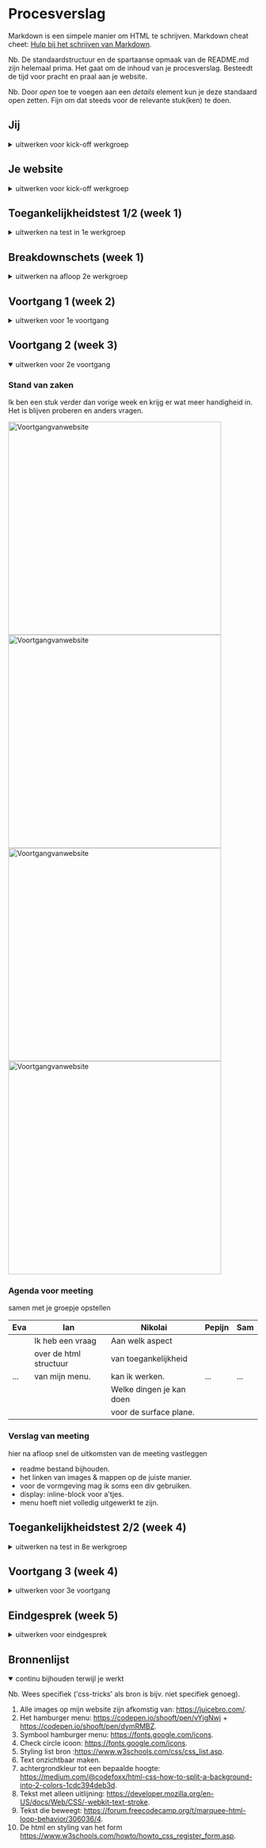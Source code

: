 # Procesverslag
Markdown is een simpele manier om HTML te schrijven.
Markdown cheat cheet: [Hulp bij het schrijven van Markdown](https://github.com/adam-p/markdown-here/wiki/Markdown-Cheatsheet).

Nb. De standaardstructuur en de spartaanse opmaak van de README.md zijn helemaal prima. Het gaat om de inhoud van je procesverslag. Besteedt de tijd voor pracht en praal aan je website.

Nb. Door *open* toe te voegen aan een *details* element kun je deze standaard open zetten. Fijn om dat steeds voor de relevante stuk(ken) te doen.





## Jij

<details>
  <summary>uitwerken voor kick-off werkgroep</summary>

  ### Auteur:
  Ian Hoogenboom

  #### Je startniveau:
  Blauw/Rood

  #### Je focus:
  Surface plane

</details>





## Je website

<details>
  <summary>uitwerken voor kick-off werkgroep</summary>

  ### Je opdracht:
  Pagina 1:
  https://juicebro.com

  Pagina 2:
  https://juicebro.com/product/bietensap/

  #### Screenshot(s) van de eerste pagina (small screen):
  Home page JuiceBrothers
  <img src="readme-images/Homepage1.png" width="375px" alt="HomepaginavandeJuiceBrothers">

  <img src="readme-images/Homepage2.png" width="375px" alt="HomepaginavandeJuiceBrothers">

  <img src="readme-images/Homepage3.png" width="375px" alt="HomepaginavandeJuiceBrothers">

  <img src="readme-images/Homepage4.png" width="375px" alt="HomepaginavandeJuiceBrothers">

  <img src="readme-images/Homepage5.png" width="375px" alt="HomepaginavandeJuiceBrothers">

  <img src="readme-images/Homepage6.png" width="375px" alt="HomepaginavandeJuiceBrothers">


  #### Screenshot(s) van de tweede pagina (small screen):
  Product pagina
  <img src="readme-images/Productpage1.png" width="375px" alt="ProductpaginavandeJuiceBrothers">

  <img src="readme-images/Productpage2.png" width="375px" alt="ProductpaginavandeJuiceBrothers">

  <img src="readme-images/Productpage3.png" width="375px" alt="ProductpaginavandeJuiceBrothers">

</details>



## Toegankelijkheidstest 1/2 (week 1)

<details>
  <summary>uitwerken na test in 1e werkgroep</summary>

  ### Bevindingen
  Lijst met je bevindingen die in de test naar voren kwamen:
  - Website in het algemeen is goed toegankelijk.
  - Een aantal dingen kunnen beter, bijvoorbeeld: icoontjes voor bepaalde feed forward.

  #### Screenreader
  In het menu item 'shop' krijg je met een screenreader geen hover effect, wat je normaal gesproken wel krijgt.

  <img src="readme-images/Toegankelijkheid1.png" width="375px" alt="Screenreadervoorbeeld">

  <img src="readme-images/Toegankelijkheid2.png" width="375px" alt="Screenreadervoorbeeld">

  dit kan opgelost worden door het menu al te laten uitklappen als je er 1 keer op klikt, en na de 2e keer pas naar de pagina gaat.


  #### Muis en Toetsenbord
  Op bepaalde delen van de website kan je naar rechts scrollen, dit wordt alleen niet heel goed aangegeven.


  Dit kan beter door bijvoorbeeld arrow icons toe te voegen bij de groene bar onderaan.
  <img src="readme-images/toegankelijkheid%20MuisToetsenbord.png" width="375px" alt="Screenreadervoorbeeld">




  #### Motoriek (shocks, elastiekjes)
  Met shocks en elastiekjes is het natuurlijk moeilijker te bedienen, maar ik kwam erachter dat de website nog makkelijk te bedienen was aangezien het duidelijk is waar de content staat. Binnen deze content zijn de buttons ook erg duidelijk.

  Hier een omschrijving van hoe het opgelost kan worden (met indien nodig afbeeldingen)


  #### Visueel (brillen, contrast, kleurenblind, dark/light).
  Kleuren combinaties zijn met de brillen nog goed genoeg te onderscheiden.
  <img src="readme-images/Toegankelijkheid3.png" width="375px" alt="Screenreadervoorbeeld">

Knoppen zijn in het algemeen goed te onderscheiden, ook qua grootte.

  Je kan voor bepaalde knoppen meer ruimte gebruiken, maar de belangrijke knoppen zijn gebruiksvriendelijk.

</details>




## Breakdownschets (week 1)

<details>
  <summary>uitwerken na afloop 2e werkgroep</summary>

  ### de hele pagina:
  <img src="readme-images/breakdownschetsmobile1stHomepage.png" width="430px" alt="breakdownvandehelehomepagina">

  ### dynamisch deel (bijv menu):
  <img src="readme-images/dummy-plaatje.jpg" width="375px" alt="breakdown van een dynamisch deel">

  ### wellicht nog een dynamisch deel (bijv filter):


</details>





## Voortgang 1 (week 2)

<details>
  <summary>uitwerken voor 1e voortgang</summary>

  ### Stand van zaken
  Html structuur gaat goed, css ben ik nog niet ver mee.


  ### Agenda voor meeting
  samen met je groepje opstellen

  | Eva                              | Ian                        | Nikolai                    | Pepijn           | Sam         |
  | ---                              | ---                        | ---                        | ---              | ---         |
  |                                  | -hoe selecteer ik alleen de|                            |                  |             |
  |                                  | 2e p in een section,       |                            |                  |             |
  |                                  | als ik al section:first of |                            |                  |             |
  |                                  | type gebruik, hoe kan dit  |                            |                  |             |
  |                                  | beter.                     |                            |                  |             |
  |                                  | over de html structuur     |                            |                  |             |
  | ...                              | van mijn menu.             |                            | ...              | ...         |
  |                                  | - Ik heb nog wat moeite met|                            |                  |             |
  |                                  | het benoemen van de H's    |                            |                  |             |



  ### Verslag van meeting
  hier na afloop snel de uitkomsten van de meeting vastleggen

  * Feedback en opmerkingen

    - Header buiten main
    - Vergeet de ul niet voor de li
    - Geen a’s in p’s
    - H1 tot ongeveer h4 (tot h8 kan/hoeft niet)


</details>





## Voortgang 2 (week 3)

<details open>
  <summary>uitwerken voor 2e voortgang</summary>

  ### Stand van zaken
  Ik ben een stuk verder dan vorige week en krijg er wat meer handigheid in.
  Het is blijven proberen en anders vragen.

  <img src="readme-images/voortgangW2korting.png" width="430px" alt="Voortgangvanwebsite">
  <img src="readme-images/voortgangW2sapkuur.png" width="430px" alt="Voortgangvanwebsite">
  <img src="readme-images/voortgangW2shockfreeze.png" width="430px" alt="Voortgangvanwebsite">
  <img src="readme-images/voortgangW2abonnementen.png" width="430px" alt="Voortgangvanwebsite">


  ### Agenda voor meeting
  samen met je groepje opstellen

  | Eva                              | Ian                        | Nikolai                    | Pepijn           | Sam         |
  | ---                              | ---                        | ---                        | ---              | ---         |
  |                                  | Ik heb een vraag           | Aan welk aspect            |                  |             |
  |                                  | over de html structuur     | van toegankelijkheid       |                  |             |
  | ...                              | van mijn menu.             | kan ik werken.             | ...              | ...         |
  |                                  |                            | Welke dingen je kan doen   |                  |             |
  |                                  |                            | voor de surface plane.     |                  |             |




  ### Verslag van meeting
  hier na afloop snel de uitkomsten van de meeting vastleggen

  - readme bestand bijhouden.
  - het linken van images & mappen op de juiste manier.
  - voor de vormgeving mag ik soms een div gebruiken.
  - display: inline-block voor a'tjes.
  - menu hoeft niet volledig uitgewerkt te zijn.

</details>





## Toegankelijkheidstest 2/2 (week 4)

<details>
  <summary>uitwerken na test in 8e werkgroep</summary>

  ### Bevindingen
  Lijst met je bevindingen die in de test naar voren kwamen (geef ook aan wat er verbeterd is):

  #### Screenreader
  Hier korte omschrijving (met indien nodig afbeeldingen)

  Hier een omschrijving van hoe het opgelost kan worden (met indien nodig afbeeldingen)


  #### Muis en Toetsenbord
  Hier korte omschrijving (met indien nodig afbeeldingen)

  Hier een omschrijving van hoe het opgelost kan worden (met indien nodig afbeeldingen)


  #### Motoriek (shocks, elastiekjes)
  Hier korte omschrijving (met indien nodig afbeeldingen)

  Hier een omschrijving van hoe het opgelost kan worden (met indien nodig afbeeldingen)


  #### Visueel (brillen, contrast, kleurenblind, dark/light).
  Hier korte omschrijving (met indien nodig afbeeldingen)

  Hier een omschrijving van hoe het opgelost kan worden (met indien nodig afbeeldingen)

</details>





## Voortgang 3 (week 4)

<details>
  <summary>uitwerken voor 3e voortgang</summary>

  ### Stand van zaken
  hier dit ging goed & dit was lastig (neem ook screenshots op van delen van je website en code)


  ### Agenda voor meeting
  samen met je groepje opstellen

  | student 1      | student 2          | student 3    | student 4        |
  | ---            | ---                | ---          | ---              |
  | dit bespreken  | en dit             | en ik dit    | en dan ik dat    |
  | en dat ook nog | dit als er tijd is | nog een punt | dit wil ik zeker |
  | ...            | ...                | ...          | ...              |


  ### Verslag van meeting
  hier na afloop snel de uitkomsten van de meeting vastleggen

  - punt 1
  - punt 2
  - nog een punt
  - ...

</details>





## Eindgesprek (week 5)

<details>
  <summary>uitwerken voor eindgesprek</summary>

  ### Je uitkomst - karakteristiek screenshots:
  <img src="readme-images/dummy-plaatje.jpg" width="375px" alt="uitomst opdracht 1">


  ### Dit ging goed/Heb ik geleerd:
  Korte omschrijving met plaatjes

  <img src="readme-images/dummy-plaatje.jpg" width="375px" alt="top">


  ### Dit was lastig/Is niet gelukt:
  Korte omschrijving met plaatjes

  <img src="readme-images/dummy-plaatje.jpg" width="375px" alt="bummer">
</details>





## Bronnenlijst

<details open>
  <summary>continu bijhouden terwijl je werkt</summary>

  Nb. Wees specifiek ('css-tricks' als bron is bijv. niet specifiek genoeg).

  1. Alle images op mijn website zijn afkomstig van: https://juicebro.com/.
  2. Het hamburger menu: https://codepen.io/shooft/pen/vYjgNwj + https://codepen.io/shooft/pen/dymRMBZ.
  3. Symbool hamburger menu: https://fonts.google.com/icons.
  4. Check circle icoon: https://fonts.google.com/icons.
  5. Styling list bron :https://www.w3schools.com/css/css_list.asp.
  6. Text onzichtbaar maken.
  7. achtergrondkleur tot een bepaalde hoogte: https://medium.com/@codefoxx/html-css-how-to-split-a-background-into-2-colors-1cdc394deb3d.
  8. Tekst met alleen uitlijning: https://developer.mozilla.org/en-US/docs/Web/CSS/-webkit-text-stroke.
  9. Tekst die beweegt: https://forum.freecodecamp.org/t/marquee-html-loop-behavior/306036/4.
  10. De html en styling van het form https://www.w3schools.com/howto/howto_css_register_form.asp.

</details>
